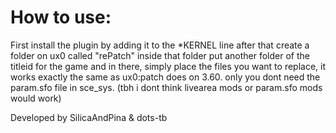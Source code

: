 # How to use:

First install the plugin by adding it to the *KERNEL line
after that create a folder on ux0 called "rePatch"
inside that folder put another folder of the titleid for the game
and in there, simply place the files you want to replace,
it works exactly the same as ux0:patch does on 3.60.
only you dont need the param.sfo file in sce_sys. (tbh i dont think livearea mods or param.sfo mods would work)

Developed by SilicaAndPina & dots-tb
